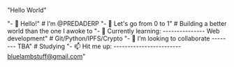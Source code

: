 "Hello World"

"- 👋 Hello!"                                                         # I’m @PREDADERP
"- 👀 Let's go from 0 to 1"                                           # Building a better world than the one I awoke to
"- 🌱 Currently learning: --------------- Web development"            # Git/Python/IPFS/Crypto
"- 💞️ I’m looking to collaborate -------- TBA"                        # Studying
"- 📫 Hit me up: ------------------------ bluelambstuff@gmail.com"                  

<!---
PREDADERP/PREDADERP is a ✨ special ✨ repository because its `README.md` (this file) appears on your GitHub profile.
You can click the Preview link to take a look at your changes.
--->

